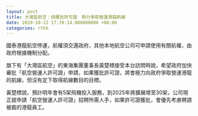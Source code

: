 ```yaml
---
layout: post
title: 大灣區航空：倘獲批許可證　極力爭取營運港龍航線
date: 2020-10-22 17:39:14.000000000 +08:00
categories: rthk
---
```


國泰港龍航空停運，航權須交還政府，其他本地航空公司可申請使用有關航權，由政府根據機制分配。

旗下有「大灣區航空」的東海集團董事長黃楚標接受本台訪問時說，希望政府加快審批「航空營運人許可證」申請，如果獲批許可證，將會極力向政府爭取營運港龍的航線，但沒有定下取得航線數目的目標。

黃楚標說，預計明年會有5架飛機投入服務，到2025年將擴展增至30架，公司現正就申請「航空營運人許可證」招聘所需人手，如果許可證獲批，會優先考慮聘請被裁的港龍員工。
